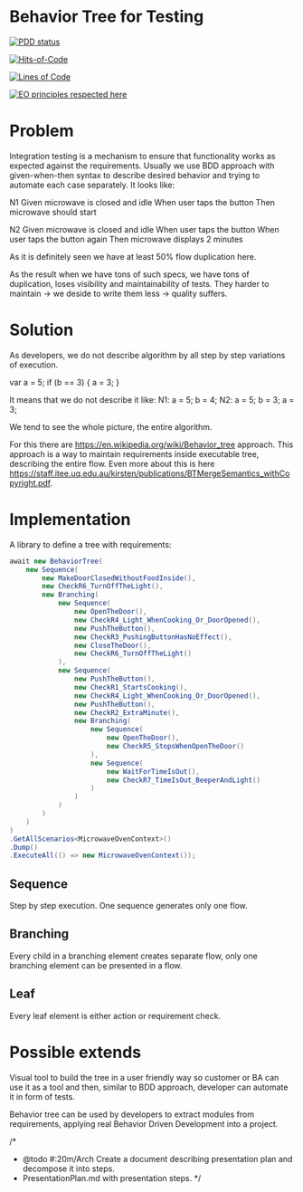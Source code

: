 # Behavior Tree for Testing

[![PDD status](https://www.0pdd.com/svg?name=Stanislau/behavior-tree-for-testing)](https://www.0pdd.com/p?name=Stanislau/behavior-tree-for-testing)

[![Hits-of-Code](https://hitsofcode.com/github/Stanislau/behavior-tree-for-testing)](https://hitsofcode.com/github/Stanislau/behavior-tree-for-testing)

[![Lines of Code](https://sonarcloud.io/api/project_badges/measure?project=Stanislau__behavior-tree-for-testing&metric=ncloc)](https://sonarcloud.io/summary/new_code?id=Stanislau__behavior-tree-for-testing)

[![EO principles respected here](https://www.elegantobjects.org/badge.svg)](https://www.elegantobjects.org)

# Problem

Integration testing is a mechanism to ensure that functionality works as expected against the requirements.
Usually we use BDD approach with given-when-then syntax to describe desired behavior and trying to automate each case separately.
It looks like:

N1
Given microwave is closed and idle
When user taps the button
Then microwave should start

N2
Given microwave is closed and idle
When user taps the button
When user taps the button again
Then microwave displays 2 minutes

As it is definitely seen we have at least 50% flow duplication here.

As the result when we have tons of such specs, we have tons of duplication, loses visibility and maintainability of tests.
They harder to maintain -> we deside to write them less -> quality suffers.

# Solution

As developers, we do not describe algorithm by all step by step variations of execution.

var a = 5;
if (b == 3)
{
	a = 3;
}

It means that we do not describe it like:
N1:
a = 5;
b = 4;
N2:
a = 5;
b = 3;
a = 3;

We tend to see the whole picture, the entire algorithm.

For this there are https://en.wikipedia.org/wiki/Behavior_tree approach.
This approach is a way to maintain requirements inside executable tree, describing the entire flow.
Even more about this is here https://staff.itee.uq.edu.au/kirsten/publications/BTMergeSemantics_withCopyright.pdf.

# Implementation

A library to define a tree with requirements:

```cs
await new BehaviorTree(
	new Sequence(
		new MakeDoorClosedWithoutFoodInside(),
		new CheckR6_TurnOffTheLight(),
		new Branching(
			new Sequence(
				new OpenTheDoor(),
				new CheckR4_Light_WhenCooking_Or_DoorOpened(),
				new PushTheButton(),
				new CheckR3_PushingButtonHasNoEffect(),
				new CloseTheDoor(),
				new CheckR6_TurnOffTheLight()
			),
			new Sequence(
				new PushTheButton(),
				new CheckR1_StartsCooking(),
				new CheckR4_Light_WhenCooking_Or_DoorOpened(),
				new PushTheButton(),
				new CheckR2_ExtraMinute(),
				new Branching(
					new Sequence(
						new OpenTheDoor(),
						new CheckR5_StopsWhenOpenTheDoor()
					),
					new Sequence(
						new WaitForTimeIsOut(),
						new CheckR7_TimeIsOut_BeeperAndLight()
					)
				)
			)
		)
	)
)
.GetAllScenarios<MicrowaveOvenContext>()
.Dump()
.ExecuteAll(() => new MicrowaveOvenContext());
```

## Sequence

Step by step execution. One sequence generates only one flow.

## Branching

Every child in a branching element creates separate flow, only one branching element can be presented in a flow.

## Leaf

Every leaf element is either action or requirement check.

# Possible extends

Visual tool to build the tree in a user friendly way so customer or BA can use it as a tool and then, similar to BDD approach, developer can automate it in form of tests.

Behavior tree can be used by developers to extract modules from requirements, applying real Behavior Driven Development into a project.

/*
* @todo #:20m/Arch Create a document describing presentation plan and decompose it into steps.
 * PresentationPlan.md with presentation steps.
*/

